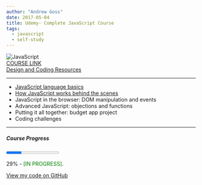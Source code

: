 ```yaml
---
author: "Andrew Goss"
date: 2017-05-04
title: Udemy- Complete JavaScript Course
tags:
  - javascript
  - self-study
---
```

![JavaScript](/img/post/javascript.png "JavaScript")<br>
<a href="https://www.udemy.com/the-complete-javascript-course/learn/" target="_blank">COURSE LINK</a><br>
<a href="http://codingheroes.io/resources" target="_blank">Design and Coding Resources</a><br>
<hr>

* <a href="/2017/udemy--complete-javascript-course/js_language_basics">JavaScript language basics</a>
* <a href="/2017/udemy--complete-javascript-course/how_js_works_behind">How JavaScript works behind the scenes</a>
* JavaScript in the browser: DOM manipulation and events
* Advanced JavaScript: objections and functions
* Putting it all together: budget app project
* Coding challenges

<hr>

##### Course Progress
<progress max="1.0" value="0.29"></progress>

29% - <font color="green">[IN PROGRESS]</font>.

<a href="https://github.com/andrewrgoss/udemy-complete-javascript" class="btn" target="_blank">View my code on GitHub</a>